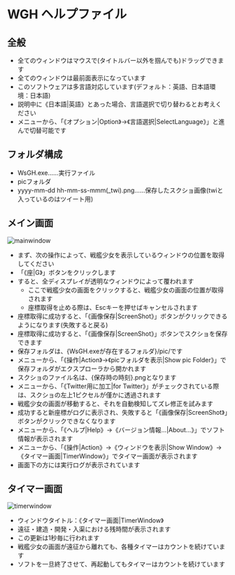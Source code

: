 # WGH ヘルプファイル

## 全般
- 全てのウィンドウはマウスで(タイトルバー以外を掴んでも)ドラッグできます
- 全てのウィンドウは最前面表示になっています
- このソフトウェアは多言語対応しています(デフォルト：英語、日本語環境：日本語)
 - 説明中に《日本語|英語》とあった場合、言語選択で切り替わるとお考えください
 - メニューから、「《オプション|Option》→《言語選択|SelectLanguage》」と進んで切替可能です

## フォルダ構成
- WsGH.exe……実行ファイル
- picフォルダ
 - yyyy-mm-dd hh-mm-ss-mmm(_twi).png……保存したスクショ画像(twiと入っているのはツイート用)

## メイン画面
![mainwindow](https://cloud.githubusercontent.com/assets/3734392/22851276/28ef3a1a-f060-11e6-8fb4-80cb3e1fcbd0.png)

- まず、次の操作によって、戦艦少女を表示しているウィンドウの位置を取得してください
 - 「《座|G》」ボタンをクリックします
 - すると、全ディスプレイが透明なウィンドウによって覆われます
   - ここで戦艦少女の画面をクリックすると、戦艦少女の画面の位置が取得されます
   - 座標取得を止める際は、Escキーを押せばキャンセルされます
 - 座標取得に成功すると、「《画像保存|ScreenShot》」ボタンがクリックできるようになります(失敗すると戻る)
- 座標取得に成功すると、「《画像保存|ScreenShot》」ボタンでスクショを保存できます
 - 保存フォルダは、{WsGH.exeが存在するフォルダ}/pic/です
  - メニューから、「《操作|Action》→《picフォルダを表示|Show pic Folder》」で保存フォルダがエクスプローラから開かれます
 - スクショのファイル名は、{保存時の時刻}.pngとなります
 - メニューから、「《Twitter用に加工|for Twitter》」がチェックされている際は、スクショの左上1ピクセルが僅かに透過されます
- 戦艦少女の画面が移動すると、それを自動検知してズレ修正を試みます
 - 成功すると新座標がログに表示され、失敗すると「《画像保存|ScreenShot》」ボタンがクリックできなくなります
- メニューから、「《ヘルプ|Help》→《バージョン情報...|About...》」でソフト情報が表示されます
- メニューから、「《操作|Action》→《ウィンドウを表示|Show Window》→《タイマー画面|TimerWindow》」でタイマー画面が表示されます
- 画面下の方には実行ログが表示されています

## タイマー画面
![timerwindow](https://cloud.githubusercontent.com/assets/3734392/22851278/2fa1bd38-f060-11e6-8b5c-8a66f8dd2099.png)

- ウィンドウタイトル：《タイマー画面|TimerWindow》
- 遠征・建造・開発・入渠における残時間が表示されます
- この更新は1秒毎に行われます
- 戦艦少女の画面が遠征から離れても、各種タイマーはカウントを続けています
- ソフトを一旦終了させて、再起動してもタイマーはカウントを続けています
